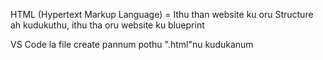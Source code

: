 HTML (Hypertext Markup Language) = Ithu than website ku oru Structure ah kudukuthu, ithu tha oru website ku blueprint

VS Code la file create pannum pothu ".html"nu kudukanum
